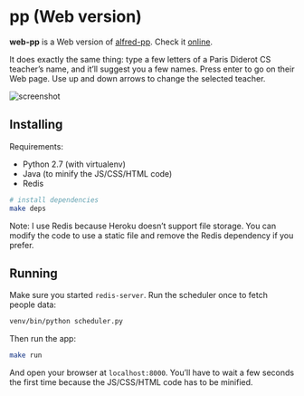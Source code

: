 # pp (Web version)

**web-pp** is a Web version of [alfred-pp][alfred-pp]. Check it [online][w].

It does exactly the same thing: type a few letters of a Paris Diderot CS
teacher’s name, and it’ll suggest you a few names. Press enter to go on their
Web page. Use up and down arrows to change the selected teacher.

![screenshot](https://raw.github.com/bfontaine/web-pp/master/static/screenshot.png)

[alfred-pp]: https://github.com/bfontaine/alfred-pp
[w]: https://p7pp.herokuapp.com/

## Installing

Requirements:

* Python 2.7 (with virtualenv)
* Java (to minify the JS/CSS/HTML code)
* Redis

```sh
# install dependencies
make deps
```

Note: I use Redis because Heroku doesn’t support file storage. You can modify
the code to use a static file and remove the Redis dependency if you prefer.

## Running

Make sure you started `redis-server`. Run the scheduler once to fetch people
data:

```sh
venv/bin/python scheduler.py
```

Then run the app:

```sh
make run
```

And open your browser at `localhost:8000`. You’ll have to wait a few seconds
the first time because the JS/CSS/HTML code has to be minified.
